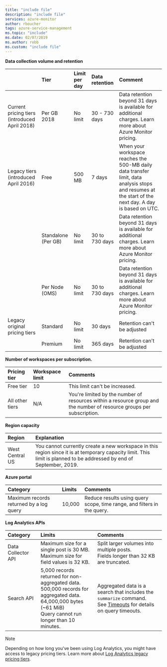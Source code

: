 ```yaml
---
title: "include file" 
description: "include file" 
services: azure-monitor
author: rboucher
tags: azure-service-management
ms.topic: "include"
ms.date: 02/07/2019
ms.author: robb
ms.custom: "include file"
---
```



**Data collection volume and retention** 


|    | Tier | Limit per day | Data retention | Comment |
|:---|:---|:---|:---|:---|
| Current pricing tiers<br>(introduced April 2018) | Per GB 2018 | No limit | 30 - 730 days | Data retention beyond 31 days is available for additional charges. Learn more about Azure Monitor pricing. |
| Legacy tiers<br>(introduced April 2016) | Free | 500 MB | 7 days | When your workspace reaches the 500-MB daily data transfer limit, data analysis stops and resumes at the start of the next day. A day is based on UTC. |
| | Standalone (Per GB) | No limit | 30 to 730 days | Data retention beyond 31 days is available for additional charges. Learn more about Azure Monitor pricing. |
| | Per Node (OMS) | No limit | 30 to 730 days | Data retention beyond 31 days is available for additional charges. Learn more about Azure Monitor pricing. |
| Legacy original pricing tiers | Standard | No limit | 30 days  | Retention can't be adjusted |
| | Premium  | No limit | 365 days | Retention can't be adjusted |


**Number of workspaces per subscription.**

| Pricing tier    | Workspace limit | Comments
|:---|:---|:---|
| Free tier  | 10 | This limit can't be increased. |
| All other tiers | N/A | You're limited by the number of resources within a resource group and the number of resource groups per subscription. | 

**Region capacity**

| Region | Explanation |
|:---|:---|
| West Central US | You cannot currently create a new workspace in this region since it is at temporary capacity limit. This limit is planned to be addressed by end of September, 2019. |

**Azure portal**

| Category | Limits | Comments |
|:---|:---|:---|
| Maximum records returned by a log query | 10,000 | Reduce results using query scope, time range, and filters in the query. |

**Log Analytics APIs**

| Category | Limits | Comments |
|:---|:---|:---|
| Data Collector API | Maximum size for a single post is 30 MB.<br>Maximum size for field values is 32 KB. | Split larger volumes into multiple posts.<br>Fields longer than 32 KB are truncated. |
| Search API | 5,000 records returned for non-aggregated data.<br>500,000 records for aggregated data.<br>64,000,000 bytes (~61 MiB)<br>Query cannot run longer than 10 minutes. | Aggregated data is a search that includes the `summarize` command.<br>See [Timeouts](https://dev.loganalytics.io/documentation/Using-the-API/Timeouts) for details on query timeouts.  |


>[!NOTE]
>Depending on how long you've been using Log Analytics, you might have access to legacy pricing tiers. Learn more about [Log Analytics legacy pricing tiers](https://docs.microsoft.com/azure/azure-monitor/platform/manage-cost-storage#legacy-pricing-tiers). 